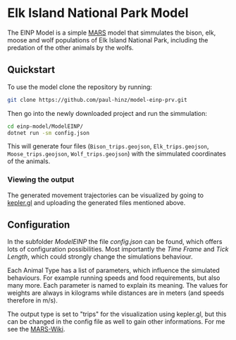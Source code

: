 # Elk Island National Park Model

The EINP Model is a simple [MARS](https://www.mars-group.org/docs/tutorial/intro#what-is-mars) model that simmulates the bison, elk, moose and wolf populations of Elk Island National Park, including the predation of the other animals by the wolfs.

## Quickstart
To use the model clone the repository by running:
```bash
git clone https://github.com/paul-hinz/model-einp-prv.git
```

Then go into the newly downloaded project and run the simmulation:
```bash
cd einp-model/ModelEINP/
dotnet run -sm config.json
```

This will generate four files (`Bison_trips.geojson`, `Elk_trips.geojson`,	`Moose_trips.geojson`, `Wolf_trips.geojson`) with the simmulated coordinates of the animals.

### Viewing the output
The generated movement trajectories can be visualized by going to [kepler.gl](https://kepler.gl/demo) and uploading the generated files mentioned above.

## Configuration
In the subfolder _ModelEINP_ the file _config.json_ can be found, which offers lots of configuration possibilities. 
Most importantly the *Time Frame* and *Tick Length*, which could strongly change the simulations behaviour.

Each Animal Type has a list of parameters, which influence the simulated behaviours. For example running speeds and food requirements, but also many more. 
Each parameter is named to explain its meaning. The values for weights are always in kilograms while distances are in meters (and speeds therefore in m/s).

The output type is set to "trips" for the visualization using kepler.gl, but this can be changed in the config file as well to gain other informations. For me see the [MARS-Wiki](https://www.mars-group.org/docfx/index.html).
